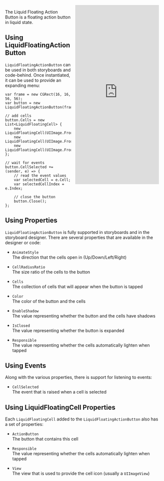
<iframe src="https://appetize.io/embed/87r6c8gtepugbaeu1vgjx3c748?device=iphone5s&scale=75&autoplay=true&orientation=portrait&deviceColor=black" 
        width="274px" height="587px" frameborder="0" scrolling="no"
        style="float:right;margin-left:1em;">&nbsp;</iframe>

The Liquid Floating Action Button is a floating action button in liquid state.

##  Using LiquidFloatingActionButton

`LiquidFloatingActionButton` can be used in both storyboards and code-behind. Once instantiated, it can be used to
provide an expanding menu:

    var frame = new CGRect(16, 16, 56, 56);
    var button = new LiquidFloatingActionButton(frame);
    
    // add cells
    button.Cells = new List<LiquidFloatingCell> {
        new LiquidFloatingCell(UIImage.FromBundle("first")),
        new LiquidFloatingCell(UIImage.FromBundle("second")),
        new LiquidFloatingCell(UIImage.FromBundle("third"))
    };

    // wait for events
    button.CellSelected += (sender, e) => {
        // read the event values
        var selectedCell = e.Cell;
        var selectedCellIndex = e.Index;
        
        // close the button
        button.Close();
    };

## Using Properties

`LiquidFloatingActionButton` is fully supported in storyboards and in the storyboard designer. 
There are several properties that are available in the designer or code:

  * `AnimateStyle`  
    The direction that the cells open in (Up/Down/Left/Right)
    
  * `CellRadiusRatio`  
    The size ratio of the cells to the button
    
  * `Cells`  
    The collection of cells that will appear when the button is tapped
    
  * `Color`  
    The color of the button and the cells
    
  * `EnableShadow`  
    The value representing whether the button and the cells have shadows
    
  * `IsClosed`  
    The value representing whether the button is expanded
    
  * `Responsible`  
    The value representing whether the cells automatically lighten when tapped
    
## Using Events

Along with the various properties, there is support for listening to events:
    
  * `CellSelected`  
    The event that is raised when a cell is selected

## Using LiquidFloatingCell Properties

Each `LiquidFloatingCell` added to the `LiquidFloatingActionButton` also has a set of properties:
    
  * `ActionButton`  
    The button that contains this cell
    
  * `Responsible`  
    The value representing whether the cells automatically lighten when tapped
    
  * `View`  
    The view that is used to provide the cell icon (usually a `UIImageView`) 
